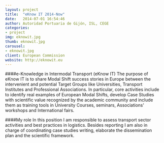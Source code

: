 ```yaml
---
layout: project
title:  "eKnow IT 2014-Now"
date:   2014-07-01 16:54:46
author: Autoridad Portuaria de Gijón, ISL, CEGE
categories:
- project
img: eknowit.jpg
thumb: eknowit.jpg
carousel:
- eknowit.jpg
client: European Commission
website: http://eknowit.eu
---
```

####e-Knowledge in Intermodal Transport (eKnow IT)
The purpose of eKnow IT is to share Modal Shift success stories in Europe between the intervenient and potential Target Groups like Universities, Transport Institutes and Professional Associations. In particular, core activities include to identify real examples of European Modal Shifts, develop Case Studies with scientific value recognized by the academic community and include them as training tools in University Courses, seminars, Associations' workshops and International fairs.

####My role
In this position I am responsible to assess transport sector activities and best practices in logistics. Besides reporting I am also in charge of coordinating case studies writing, elaborate the dissemination plan and the scientific framework. 